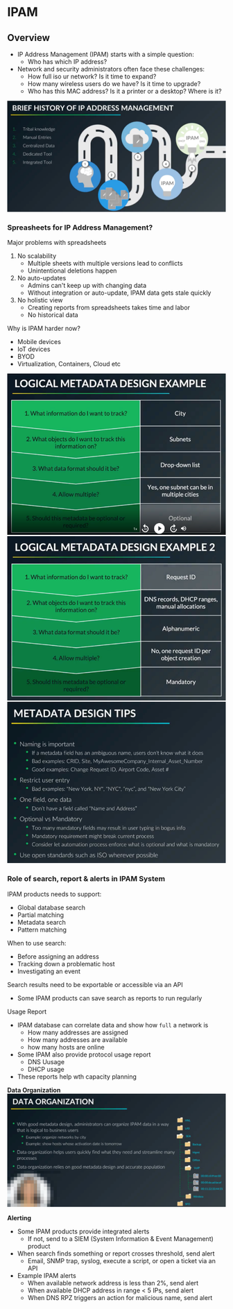 # IPAM
## Overview
- IP Address Management (IPAM) starts with a simple question:
    - Who has which IP address?
- Network and security administrators often face these challenges:
    - How full iso ur network? Is it time to expand?
    - How many wireless users do we have? Is it time to upgrade?
    - Who has this MAC address? Is it a printer or a desktop? Where is it?

![ipam-history](/images/ddi/ipam-history.png)

### Spreasheets for IP Address Management?
Major problems with spreadsheets
1. No scalability
    - Multiple sheets with multiple versions lead to conflicts
    - Unintentional deletions happen
2. No auto-updates
    - Admins can't keep up with changing data
    - Without integration or auto-update, IPAM data gets stale quickly
3. No holistic view
    - Creating reports from spreadsheets takes time and labor
    - No historical data

Why is IPAM harder now?
- Mobile devices
- IoT devices
- BYOD
- Virtualization, Containers, Cloud etc

![ipam-metadata](/images/ddi/ipam-metadata.png)
![ipam-metadata2](/images/ddi/ipam-metadata2.png)
![ipam-metadata-tips](/images/ddi/ipam-metadata-tips.png)

### Role of search, report & alerts in IPAM System
IPAM products needs to support:
- Global database search
- Partial matching
- Metadata search
- Pattern matching

When to use search:
- Before assigning an address
- Tracking down a problematic host
- Investigating an event

Search results need to be exportable or accessible via an API
- Some IPAM products can save search as reports to run regularly

Usage Report
- IPAM database can correlate data and show how `full` a network is
    - How many addresses are assigned
    - How many addresses are available
    - how many hosts are online
- Some IPAM also provide protocol usage report
    - DNS Uusage
    - DHCP usage
- These reports help wth capacity planning

**Data Organization**
![ipam-data-organization](/images/ddi/ipam-data-organization.png)

**Alerting**
- Some IPAM products provide integrated alerts
    - If not, send to a SIEM (System Information & Event Management) product
- When search finds something or report crosses threshold, send alert
    - Email, SNMP trap, syslog, execute a script, or open a ticket via an API
- Example IPAM alerts
    - When available network address is less than 2%, send alert
    - When available DHCP address in range < 5 IPs, send alert
    - When DNS RPZ triggers an action for malicious name, send alert